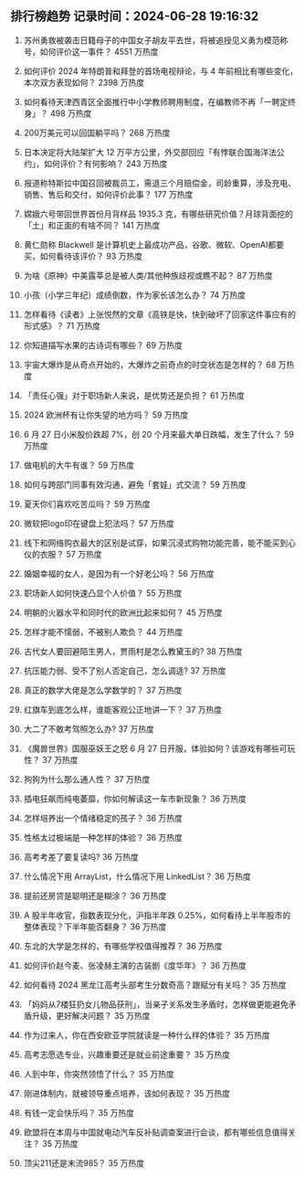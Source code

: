 
## 排行榜趋势 记录时间：2024-06-28 19:16:32
  
  1. 苏州勇救被袭击日籍母子的中国女子胡友平去世，将被追授见义勇为模范称号，如何评价这一事件？ 4551 万热度
    
  2. 如何评价 2024 年特朗普和拜登的首场电视辩论，与 4 年前相比有哪些变化，本次双方表现如何？ 2398 万热度
    
  3. 如何看待天津西青区全面推行中小学教师聘用制度，在编教师不再「一聘定终身」？ 498 万热度
    
  4. 200万美元可以回国躺平吗？ 268 万热度
    
  5. 日本决定将大陆架扩大 12 万平方公里，外交部回应「有悖联合国海洋法公约」，如何评价？有何影响？ 243 万热度
    
  6. 报道称特斯拉中国召回被裁员工，需退三个月赔偿金，司龄重算，涉及充电、销售、售后和交付，如何评价此事？ 177 万热度
    
  7. 嫦娥六号带回世界首份月背样品 1935.3 克，有哪些研究价值？月球背面挖的「土」和正面的有啥不同？ 141 万热度
    
  8. 黄仁勋称 Blackwell 是计算机史上最成功产品，谷歌、微软、OpenAI都要买，如何看待该评价？ 93 万热度
    
  9. 为啥《原神》中美露莘总是被人类/其他种族歧视或瞧不起？ 87 万热度
    
  10. 小孩（小学三年纪）成绩倒数，作为家长该怎么办？ 74 万热度
    
  11. 怎样看待《读者》上张悦然的文章《高铁是快，快到破坏了回家这件事应有的形式感》？ 71 万热度
    
  12. 你知道描写水果的古诗词有哪些？ 69 万热度
    
  13. 宇宙大爆炸是从奇点开始的，大爆炸之前奇点的时空状态是怎样的？ 68 万热度
    
  14. 「责任心强」对于职场新人来说，是优势还是负担？ 61 万热度
    
  15. 2024 欧洲杯有让你失望的地方吗？ 59 万热度
    
  16. 6 月 27 日小米股价跌超 7%，创 20 个月来最大单日跌幅，发生了什么？ 59 万热度
    
  17. 做电机的大牛有谁？ 59 万热度
    
  18. 如何与跨部门同事有效沟通，避免「套娃」式交流？ 59 万热度
    
  19. 夏天你们喜欢吃苦瓜吗？ 59 万热度
    
  20. 微软把logo印在键盘上犯法吗？ 57 万热度
    
  21. 线下和网络购衣最大的区别是试穿，如果沉浸式购物功能完善，能不能买到心仪的衣服？ 57 万热度
    
  22. 婚姻幸福的女人，是因为有一个好老公吗？ 56 万热度
    
  23. 职场新人如何快速凸显个人价值？ 55 万热度
    
  24. 明朝的火器水平和同时代的欧洲比起来如何？ 45 万热度
    
  25. 怎样才能不懦弱，不被别人欺负？ 44 万热度
    
  26. 古代女人要回避陌生男人，贾雨村是怎么教黛玉的? 38 万热度
    
  27. 抗压能力弱、受不了别人否定自己，怎么调适? 37 万热度
    
  28. 真正的数学大佬是怎么学数学的？ 37 万热度
    
  29. 红旗车到底怎么样，谁能客观公正地讲一下？ 37 万热度
    
  30. 大二了不敢考驾照怎么办? 37 万热度
    
  31. 《魔兽世界》国服巫妖王之怒 6 月 27 日开服，体验如何？该游戏有哪些可玩性？ 37 万热度
    
  32. 狗狗为什么那么通人性？ 37 万热度
    
  33. 插电狂飙而纯电萎靡，你如何解读这一车市新现象？ 36 万热度
    
  34. 怎样培养出一个情绪稳定的孩子？ 36 万热度
    
  35. 性格太过极端是一种怎样的体验？ 36 万热度
    
  36. 高考考差了要复读吗? 36 万热度
    
  37. 什么情况下用 ArrayList，什么情况下用 LinkedList？ 36 万热度
    
  38. 提前还房贷是聪明还是糊涂？ 36 万热度
    
  39. A 股半年收官，指数表现分化，沪指半年跌 0.25%，如何看待上半年股市的整体表现？下半年能否翻身？ 36 万热度
    
  40. 东北的大学是怎样的，有哪些学校值得推荐？ 36 万热度
    
  41. 如何评价赵今麦、张凌赫主演的古装剧《度华年》？ 36 万热度
    
  42. 如何看待 2024 黑龙江高考头部考生分数奇高？跟赋分有关吗？ 35 万热度
    
  43. 「妈妈从7楼狂扔女儿物品获刑」，当亲子关系发生矛盾时，怎样做更能避免矛盾升级，更好解决问题？ 35 万热度
    
  44. 作为过来人，你在西安欧亚学院就读是一种什么样的体验？ 35 万热度
    
  45. 高考志愿选专业，兴趣重要还是就业前途重要？ 35 万热度
    
  46. 人到中年，你突然领悟了什么？ 35 万热度
    
  47. 刚进体制内，就被领导重点培养，该如何表现？ 35 万热度
    
  48. 有钱一定会快乐吗？ 35 万热度
    
  49. 欧盟将在本周与中国就电动汽车反补贴调查案进行会谈，都有哪些信息值得关注？ 35 万热度
    
  50. 顶尖211还是末流985？ 35 万热度
    